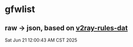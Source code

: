 # gfwlist
## raw -> json, based on [v2ray-rules-dat](https://github.com/Loyalsoldier/v2ray-rules-dat)
Sat Jun 21 12:00:43 AM CST 2025

